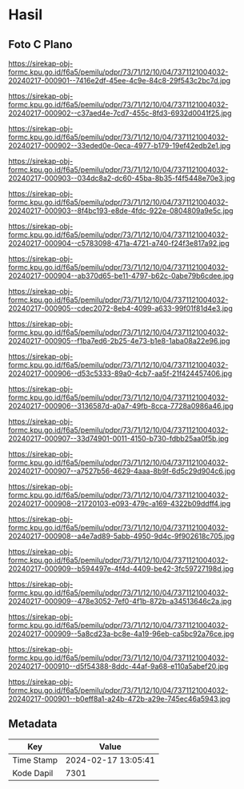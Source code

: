 # Hasil

## Foto C Plano

https://sirekap-obj-formc.kpu.go.id/f6a5/pemilu/pdpr/73/71/12/10/04/7371121004032-20240217-000901--7416e2df-45ee-4c9e-84c8-29f543c2bc7d.jpg

https://sirekap-obj-formc.kpu.go.id/f6a5/pemilu/pdpr/73/71/12/10/04/7371121004032-20240217-000902--c37aed4e-7cd7-455c-8fd3-6932d0041f25.jpg

https://sirekap-obj-formc.kpu.go.id/f6a5/pemilu/pdpr/73/71/12/10/04/7371121004032-20240217-000902--33eded0e-0eca-4977-b179-19ef42edb2e1.jpg

https://sirekap-obj-formc.kpu.go.id/f6a5/pemilu/pdpr/73/71/12/10/04/7371121004032-20240217-000903--034dc8a2-dc60-45ba-8b35-f4f5448e70e3.jpg

https://sirekap-obj-formc.kpu.go.id/f6a5/pemilu/pdpr/73/71/12/10/04/7371121004032-20240217-000903--8f4bc193-e8de-4fdc-922e-0804809a9e5c.jpg

https://sirekap-obj-formc.kpu.go.id/f6a5/pemilu/pdpr/73/71/12/10/04/7371121004032-20240217-000904--c5783098-471a-4721-a740-f24f3e817a92.jpg

https://sirekap-obj-formc.kpu.go.id/f6a5/pemilu/pdpr/73/71/12/10/04/7371121004032-20240217-000904--ab370d65-be11-4797-b62c-0abe79b6cdee.jpg

https://sirekap-obj-formc.kpu.go.id/f6a5/pemilu/pdpr/73/71/12/10/04/7371121004032-20240217-000905--cdec2072-8eb4-4099-a633-99f01f81d4e3.jpg

https://sirekap-obj-formc.kpu.go.id/f6a5/pemilu/pdpr/73/71/12/10/04/7371121004032-20240217-000905--f1ba7ed6-2b25-4e73-b1e8-1aba08a22e96.jpg

https://sirekap-obj-formc.kpu.go.id/f6a5/pemilu/pdpr/73/71/12/10/04/7371121004032-20240217-000906--d53c5333-89a0-4cb7-aa5f-21f424457406.jpg

https://sirekap-obj-formc.kpu.go.id/f6a5/pemilu/pdpr/73/71/12/10/04/7371121004032-20240217-000906--3136587d-a0a7-49fb-8cca-7728a0986a46.jpg

https://sirekap-obj-formc.kpu.go.id/f6a5/pemilu/pdpr/73/71/12/10/04/7371121004032-20240217-000907--33d74901-0011-4150-b730-fdbb25aa0f5b.jpg

https://sirekap-obj-formc.kpu.go.id/f6a5/pemilu/pdpr/73/71/12/10/04/7371121004032-20240217-000907--a7527b56-4629-4aaa-8b9f-6d5c29d904c6.jpg

https://sirekap-obj-formc.kpu.go.id/f6a5/pemilu/pdpr/73/71/12/10/04/7371121004032-20240217-000908--21720103-e093-479c-a169-4322b09ddff4.jpg

https://sirekap-obj-formc.kpu.go.id/f6a5/pemilu/pdpr/73/71/12/10/04/7371121004032-20240217-000908--a4e7ad89-5abb-4950-9d4c-9f902618c705.jpg

https://sirekap-obj-formc.kpu.go.id/f6a5/pemilu/pdpr/73/71/12/10/04/7371121004032-20240217-000909--b594497e-4f4d-4409-be42-3fc59727198d.jpg

https://sirekap-obj-formc.kpu.go.id/f6a5/pemilu/pdpr/73/71/12/10/04/7371121004032-20240217-000909--478e3052-7ef0-4f1b-872b-a34513646c2a.jpg

https://sirekap-obj-formc.kpu.go.id/f6a5/pemilu/pdpr/73/71/12/10/04/7371121004032-20240217-000909--5a8cd23a-bc8e-4a19-96eb-ca5bc92a76ce.jpg

https://sirekap-obj-formc.kpu.go.id/f6a5/pemilu/pdpr/73/71/12/10/04/7371121004032-20240217-000910--d5f54388-8ddc-44af-9a68-e110a5abef20.jpg

https://sirekap-obj-formc.kpu.go.id/f6a5/pemilu/pdpr/73/71/12/10/04/7371121004032-20240217-000901--b0eff8a1-a24b-472b-a29e-745ec46a5943.jpg


## Metadata

| Key        | Value               |
| ---------- | ------------------- |
| Time Stamp | 2024-02-17 13:05:41 |
| Kode Dapil | 7301                |



